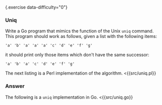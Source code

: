 {.exercise data-difficulty="0"}
### Uniq

Write a Go program that mimics the function of the Unix `uniq` command. This
program should work as follows, given a list with the following items: 

    'a' 'b' 'a' 'a' 'a' 'c' 'd' 'e' 'f' 'g'

it should print only those items which don't have the same successor:

    'a' 'b' 'a' 'c' 'd' 'e' 'f' 'g'

The next listing is a Perl implementation of the algorithm.
<{{src/uniq.pl}}

### Answer

The following is a `uniq` implementation in Go.
<{{src/uniq.go}}

